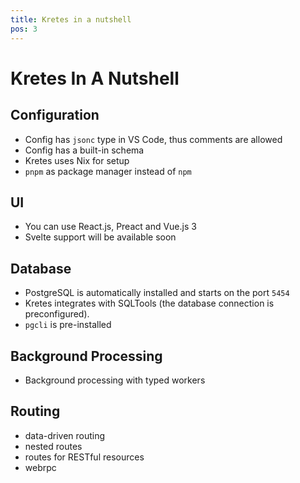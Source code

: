```yaml
---
title: Kretes in a nutshell
pos: 3
---
```

# Kretes In A Nutshell

## Configuration

* Config has `jsonc` type in VS Code, thus comments are allowed
* Config has a built-in schema
* Kretes uses Nix for setup
* `pnpm` as package manager instead of `npm`

## UI

* You can use React.js, Preact and Vue.js 3
* Svelte support will be available soon

## Database

* PostgreSQL is automatically installed and starts on the port `5454`
* Kretes integrates with SQLTools (the database connection is preconfigured).
* `pgcli` is pre-installed

## Background Processing

* Background processing with typed workers

## Routing

* data-driven routing
* nested routes
* routes for RESTful resources
* webrpc